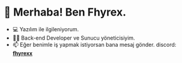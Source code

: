 <!DOCTYPE html>
<html>
<head>
</head>
<body>
<h1>👋 Merhaba! Ben Fhyrex.</h1>
<ul>
<li>💻 Yazılım ile ilgileniyorum.</li>
<li>👨‍💻 Back-end Developer ve Sunucu yöneticisiyim.</li>
<li>📫 Eğer benimle iş yapmak istiyorsan bana mesaj gönder. discord: <a href="https://discord.gg/2evpFX22TB"><b>fhyrexx</b></a></li>
</ul>
</body>
</html>
